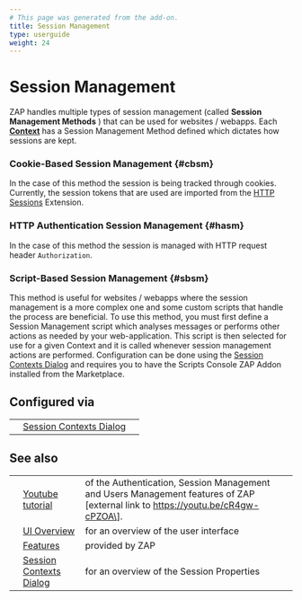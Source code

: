```yaml
---
# This page was generated from the add-on.
title: Session Management
type: userguide
weight: 24
---
```


# Session Management

ZAP handles multiple types of session management (called **Session
Management Methods** ) that can be used for websites / webapps. Each **[Context](/docs/desktop/start/features/contexts/)** has a Session Management
Method defined which dictates how sessions are kept.

### Cookie-Based Session Management {#cbsm}

In the case of this method the session is being tracked through
cookies. Currently, the session tokens that are used are imported from
the [HTTP Sessions](/docs/desktop/start/features/httpsessions/) Extension.

### HTTP Authentication Session Management {#hasm}

In the case of this method the session is managed with HTTP request header `Authorization`.

### Script-Based Session Management {#sbsm}

This method is useful for websites / webapps where the session management is a more complex one and some custom
scripts that handle the process are beneficial. To use this method, you must first define a Session Management script
which analyses messages or performs other actions as needed by your web-application. This script is then selected for use for a given Context
and it is called whenever session management actions are performed.
Configuration can be done using the [Session
Contexts Dialog](/docs/desktop/ui/dialogs/session/contexts/#sm) and requires you to have the Scripts Console ZAP Addon installed from the Marketplace.

## Configured via

|     |                                                                          |     |
| --- | ------------------------------------------------------------------------ | --- |
|     | [Session Contexts Dialog](/docs/desktop/ui/dialogs/session/contexts/#sm) |     |

## See also

|     |                                                                       |                                                                                                                                   |
| --- | --------------------------------------------------------------------- | --------------------------------------------------------------------------------------------------------------------------------- |
|     | [Youtube tutorial](https://youtu.be/cR4gw-cPZOA)                      | of the Authentication, Session Management and Users Management features of ZAP \[external link to https://youtu.be/cR4gw-cPZOA\]. |
|     | [UI Overview](/docs/desktop/ui/)                                      | for an overview of the user interface                                                                                             |
|     | [Features](/docs/desktop/start/features/)                             | provided by ZAP                                                                                                                   |
|     | [Session Contexts Dialog](/docs/desktop/ui/dialogs/session/contexts/) | for an overview of the Session Properties                                                                                         |
